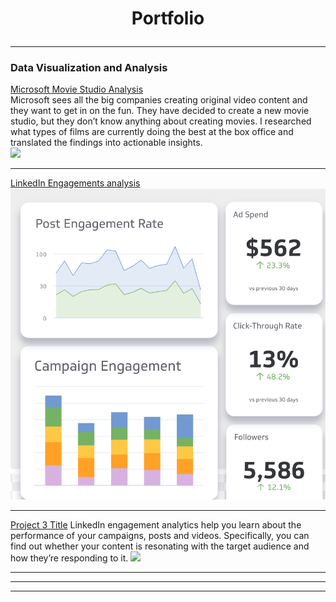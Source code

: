 # <p align="center"> <b>Portfolio </b></p>

---

### Data Visualization and Analysis

[Microsoft Movie Studio Analysis](https://github.com/kithinji007/Microsoft-Movie-Studio-Analysis) <br>
Microsoft sees all the big companies creating original video content and they want to get in on the fun. They have decided to create a new movie studio, but they don’t know anything about creating movies. I researched what types of films are currently doing the best at the box office and translated the findings into actionable insights. <br>
<img src="https://github.com/kithinji007/Microsoft-Movie-Studio-Analysis/blob/main/img1.jpg?raw=true"/>

---
[LinkedIn Engagements analysis](https://github.com/kithinji007/BI/blob/main/TJ%20Linkedin.pbix)
<img src="images/linkedin.png?raw=true"/>

---
[Project 3 Title](http://example.com/)
LinkedIn engagement analytics help you learn about the performance of your campaigns, posts and videos. Specifically, you can find out whether your content is resonating with the target audience and how they’re responding to it.
<img src="images/dummy_thumbnail.jpg?raw=true"/>

---

---




---
